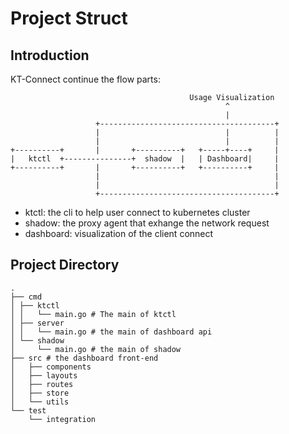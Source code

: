 # Project Struct

## Introduction

KT-Connect continue the flow parts:

```
                                        Usage Visualization
                                                ^
                                                |
                   +---------------------------------------+
                   |                            |          |
                   |                            |          |
+----------+       |       +----------+   +-----+----+     |
|   ktctl  +---------------+  shadow  |   | Dashboard|     |
+----------+       |       +----------+   +----------+     |
                   |                                       |
                   |                                       |
                   +---------------------------------------+
```

* ktctl: the cli to help user connect to kubernetes cluster
* shadow: the proxy agent that exhange the network request
* dashboard: visualization of the client connect

## Project Directory

```
.
├── cmd
│ ├── ktctl
│ │   └── main.go # The main of ktctl
│ ├── server
│ │   └── main.go # the main of dashboard api
│ └── shadow
│     └── main.go # the main of shadow
├── src # the dashboard front-end
│   ├── components
│   ├── layouts
│   ├── routes
│   ├── store
│   └── utils
└── test
    └── integration
```
